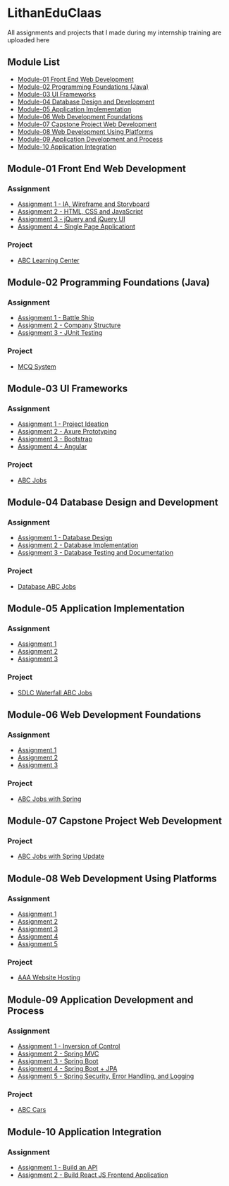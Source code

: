 # LithanEduClaas
All assignments and projects that I made during my internship training are uploaded here

## Module List
  - [Module-01 Front End Web Development](#module-01-front-end-web-development)
  - [Module-02 Programming Foundations (Java)](#module-02-programming-foundations-java)
  - [Module-03 UI Frameworks](#module-03-ui-frameworks)
  - [Module-04 Database Design and Development](#module-04-database-design-and-development)
  - [Module-05 Application Implementation](#module-05-application-implementation)
  - [Module-06 Web Development Foundations](#module-06-web-development-foundations)
  - [Module-07 Capstone Project Web Development](#module-07-capstone-project-web-development)
  - [Module-08 Web Development Using Platforms](#module-08-web-development-using-platforms)
  - [Module-09 Application Development and Process](#module-09-application-development-and-process)
  - [Module-10 Application Integration](#module-10-application-integration)

## Module-01 Front End Web Development
### Assignment
- [Assignment 1 - IA, Wireframe and Storyboard](https://github.com/wildanlh/LithanSingapore/tree/master/Module-01%20Front%20End%20Web%20Development/Assignment/Assignment%201%20-%20IA%2C%20Wireframe%20and%20Storyboard)
- [Assignment 2 - HTML, CSS and JavaScript](https://github.com/wildanlh/LithanSingapore/tree/master/Module-01%20Front%20End%20Web%20Development/Assignment/Assignment%202%20-%20HTML%2C%20CSS%20and%20JavaScript)
- [Assignment 3 - jQuery and jQuery UI](https://github.com/wildanlh/LithanSingapore/tree/master/Module-01%20Front%20End%20Web%20Development/Assignment/Assignment%203%20-%20jQuery%20and%20jQuery%20UI)
- [Assignment 4 - Single Page Applicationt](https://github.com/wildanlh/LithanSingapore/tree/master/Module-01%20Front%20End%20Web%20Development/Assignment/Assignment%204%20-%20Single%20Page%20Application)
### Project
- [ABC Learning Center](https://github.com/wildanlh/LithanEduClaas/tree/master/Module-01%20Front%20End%20Web%20Development/Project)

## Module-02 Programming Foundations (Java)
### Assignment
- [Assignment 1 - Battle Ship](https://github.com/wildanlh/LithanSingapore/tree/master/Module-02%20Programming%20Foundations%20(Java)/Assignment/Assignment%201%20-%20Battle%20Ship/BattleShips)
- [Assignment 2 - Company Structure](https://github.com/wildanlh/LithanSingapore/tree/master/Module-02%20Programming%20Foundations%20(Java)/Assignment/Assignment%202%20-%20Company%20Structure/CompanyStructure)
- [Assignment 3 - JUnit Testing](https://github.com/wildanlh/LithanSingapore/tree/master/Module-02%20Programming%20Foundations%20(Java)/Assignment/Assignment%203%20-%20JUnit%20Testing)
### Project
- [MCQ System](https://github.com/wildanlh/LithanSingapore/tree/master/Module-02%20Programming%20Foundations%20(Java)/Project/MCQ)

## Module-03 UI Frameworks
### Assignment
- [Assignment 1 - Project Ideation](https://github.com/wildanlh/LithanSingapore/tree/master/Module-03%20UI%20Frameworks/Assignment/Assignment%201%20-%20Project%20Ideation)
- [Assignment 2 - Axure Prototyping](https://github.com/wildanlh/LithanSingapore/tree/master/Module-03%20UI%20Frameworks/Assignment/Assignment%202%20-%20Axure%20Prototyping)
- [Assignment 3 - Bootstrap](https://github.com/wildanlh/LithanEduClaas/tree/master/Module-03%20UI%20Frameworks/Assignment/Assignment%203%20-%20Bootstrap)
- [Assignment 4 - Angular](https://github.com/wildanlh/LithanEduClaas/tree/master/Module-03%20UI%20Frameworks/Assignment/Assignment%204%20-%20Angular)
### Project
- [ABC Jobs](https://github.com/wildanlh/LithanEduClaas/tree/master/Module-03%20UI%20Frameworks/Project/abc-jobs)

## Module-04 Database Design and Development
### Assignment
- [Assignment 1 - Database Design](https://github.com/wildanlh/LithanEduClaas/tree/master/Module-04%20Database%20Design%20and%20Development/Assignment/Assignment%201%20-%20Database%20Design)
- [Assignment 2 - Database Implementation](https://github.com/wildanlh/LithanEduClaas/tree/master/Module-04%20Database%20Design%20and%20Development/Assignment/Assignment%202%20-%20Database%20Implementation)
- [Assignment 3 - Database Testing and Documentation](https://github.com/wildanlh/LithanEduClaas/tree/master/Module-04%20Database%20Design%20and%20Development/Assignment/Assignment%203%20-%20Database%20Testing%20and%20Documentation)
### Project
- [Database ABC Jobs](https://github.com/wildanlh/LithanEduClaas/tree/master/Module-04%20Database%20Design%20and%20Development/Project)

## Module-05 Application Implementation
### Assignment
- [Assignment 1](https://github.com/wildanlh/LithanEduClaas/tree/master/Module-05%20Application%20Implementation/Assignment/Assignment%201)
- [Assignment 2](https://github.com/wildanlh/LithanEduClaas/tree/master/Module-05%20Application%20Implementation/Assignment/Assignment%202)
- [Assignment 3](https://github.com/wildanlh/LithanEduClaas/tree/master/Module-05%20Application%20Implementation/Assignment/Assignment%203)
### Project
- [SDLC Waterfall ABC Jobs](https://github.com/wildanlh/LithanEduClaas/tree/master/Module-05%20Application%20Implementation/Project)

## Module-06 Web Development Foundations
### Assignment
- [Assignment 1](https://github.com/wildanlh/LithanEduClaas/tree/master/Module-06%20Web%20Development%20Foundations/Assignment/Assignment%201)
- [Assignment 2](https://github.com/wildanlh/LithanEduClaas/tree/master/Module-06%20Web%20Development%20Foundations/Assignment/Assignment%202)
- [Assignment 3](https://github.com/wildanlh/LithanEduClaas/tree/master/Module-06%20Web%20Development%20Foundations/Assignment/Assignment%203)
### Project
- [ABC Jobs with Spring](https://github.com/wildanlh/LithanEduClaas/tree/master/Module-06%20Web%20Development%20Foundations/Project)

## Module-07 Capstone Project Web Development
### Project
- [ABC Jobs with Spring Update](https://github.com/wildanlh/LithanEduClaas/tree/master/Module-07%20Capstone%20Project%20Web%20Development/Project)

## Module-08 Web Development Using Platforms
### Assignment
- [Assignment 1](https://github.com/wildanlh/LithanEduClaas/tree/master/Module-08%20Web%20Development%20Using%20Platforms/Assignment/Assignment%201)
- [Assignment 2](https://github.com/wildanlh/LithanEduClaas/tree/master/Module-08%20Web%20Development%20Using%20Platforms/Assignment/Assignment%202)
- [Assignment 3](https://github.com/wildanlh/LithanEduClaas/tree/master/Module-08%20Web%20Development%20Using%20Platforms/Assignment/Assignment%203)
- [Assignment 4](https://github.com/wildanlh/LithanEduClaas/tree/master/Module-08%20Web%20Development%20Using%20Platforms/Assignment/Assignment%204)
- [Assignment 5](https://github.com/wildanlh/LithanEduClaas/tree/master/Module-08%20Web%20Development%20Using%20Platforms/Assignment/Assignment%205)
### Project
- [AAA Website Hosting](https://github.com/wildanlh/LithanEduClaas/tree/master/Module-08%20Web%20Development%20Using%20Platforms/Project)

## Module-09 Application Development and Process
### Assignment
- [Assignment 1 - Inversion of Control](https://github.com/wildanlh/LithanEduClaas/tree/master/Module-09%20Application%20Development%20and%20Process/Assignment/Assignment%201%20-%20Inversion%20of%20Control)
- [Assignment 2 - Spring MVC](https://github.com/wildanlh/LithanEduClaas/tree/master/Module-09%20Application%20Development%20and%20Process/Assignment/Assignment%202%20-%20Spring%20MVC)
- [Assignment 3 - Spring Boot](https://github.com/wildanlh/LithanEduClaas/tree/master/Module-09%20Application%20Development%20and%20Process/Assignment/Assignment%203%20-%20Spring%20Boot)
- [Assignment 4 - Spring Boot + JPA](https://github.com/wildanlh/LithanEduClaas/tree/master/Module-09%20Application%20Development%20and%20Process/Assignment/Assignment%204%20-%20Spring%20Boot%20%2B%20JPA)
- [Assignment 5 - Spring Security, Error Handling, and Logging](https://github.com/wildanlh/LithanEduClaas/tree/master/Module-09%20Application%20Development%20and%20Process/Assignment/Assignment%205%20-%20Spring%20Security%2C%20Error%20Handling%2C%20and%20Logging)
### Project
- [ABC Cars](https://github.com/wildanlh/LithanEduClaas/tree/master/Module-09%20Application%20Development%20and%20Process/Project)

## Module-10 Application Integration
### Assignment
- [Assignment 1 - Build an API](https://github.com/wildanlh/LithanEduClaas/tree/master/Module-10%20Application%20Integration/Assignment/Assignment%201%20-%20Build%20an%20API)
- [Assignment 2 - Build React JS Frontend Application](https://github.com/wildanlh/LithanEduClaas/tree/master/Module-10%20Application%20Integration/Assignment/Assignment%202%20-%20Build%20React%20JS%20Frontend%20Application)